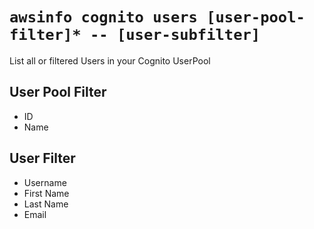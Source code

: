 # `awsinfo cognito users [user-pool-filter]* -- [user-subfilter]`

List all or filtered Users in your Cognito UserPool

## User Pool Filter

* ID
* Name

## User Filter

* Username
* First Name
* Last Name
* Email